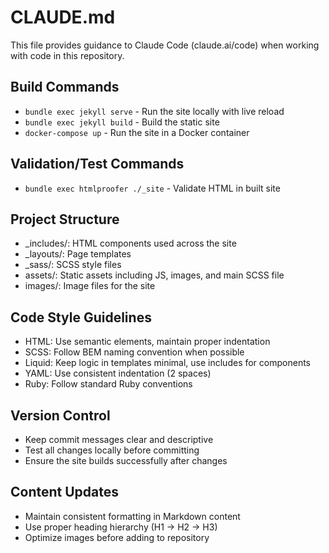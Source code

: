# CLAUDE.md

This file provides guidance to Claude Code (claude.ai/code) when working with code in this repository.

## Build Commands
- `bundle exec jekyll serve` - Run the site locally with live reload
- `bundle exec jekyll build` - Build the static site
- `docker-compose up` - Run the site in a Docker container

## Validation/Test Commands
- `bundle exec htmlproofer ./_site` - Validate HTML in built site

## Project Structure
- _includes/: HTML components used across the site
- _layouts/: Page templates 
- _sass/: SCSS style files
- assets/: Static assets including JS, images, and main SCSS file
- images/: Image files for the site

## Code Style Guidelines
- HTML: Use semantic elements, maintain proper indentation
- SCSS: Follow BEM naming convention when possible
- Liquid: Keep logic in templates minimal, use includes for components
- YAML: Use consistent indentation (2 spaces)
- Ruby: Follow standard Ruby conventions

## Version Control
- Keep commit messages clear and descriptive
- Test all changes locally before committing
- Ensure the site builds successfully after changes

## Content Updates
- Maintain consistent formatting in Markdown content
- Use proper heading hierarchy (H1 → H2 → H3)
- Optimize images before adding to repository